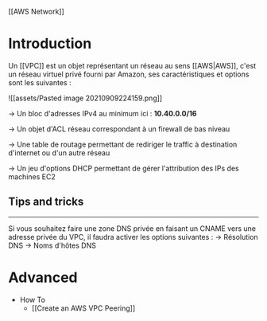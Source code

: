 [[AWS Network]]

# Introduction

Un [[VPC]] est un objet représentant un réseau au sens [[AWS|AWS]], c'est un réseau virtuel privé fourni par Amazon, ses caractéristiques et options sont les suivantes :

![[assets/Pasted image 20210909224159.png]]

→ Un bloc d'adresses IPv4 au minimum ici : **10.40.0.0/16**

→ Un objet d'ACL réseau correspondant à un firewall de bas niveau

→ Une table de routage permettant de rediriger le traffic à destination d'internet ou d'un autre réseau

→ Un jeu d'options DHCP permettant de gérer l'attribution des IPs des machines EC2

## Tips and tricks

---

Si vous souhaitez faire une zone DNS privée en faisant un CNAME vers une adresse privée du VPC, il faudra activer les options suivantes : → Résolution DNS → Noms d'hôtes DNS

# Advanced

- How To
	- [[Create an AWS VPC Peering]]